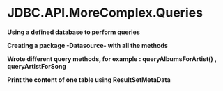 # JDBC.API.MoreComplex.Queries

**Using a defined database to perform queries**

**Creating a package -Datasource- with all the methods**

**Wrote different query methods, for example : queryAlbumsForArtist() , queryArtistForSong**

**Print the content of one table using ResultSetMetaData**




